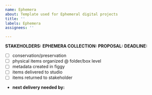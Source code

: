 ```yaml
---
name: Ephemera
about: Template used for Ephemeral digital projects
title: ''
labels: Ephemera
assignees: ''

---
```


**STAKEHOLDERS:**
**EPHEMERA COLLECTION:**
**PROPOSAL:**
**DEADLINE:**
- [ ] conservation/preservation
- [ ] physical items organized @ folder/box level
- [ ] metadata created in figgy
- [ ] items delivered to studio
- [ ] items returned to stakeholder
* **next delivery needed by:**
